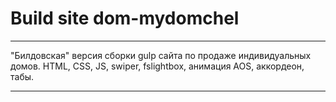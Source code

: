 # Build site dom-mydomchel
***
"Билдовская" версия сборки gulp сайта по продаже индивидуальных домов. HTML, CSS, JS, swiper, fslightbox, анимация AOS, аккордеон, табы.
***
